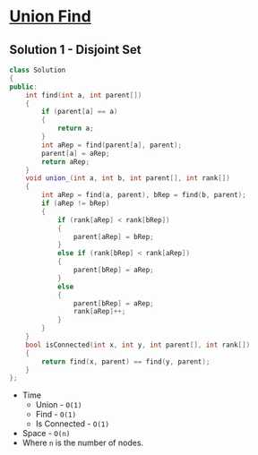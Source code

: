 # [Union Find](https://practice.geeksforgeeks.org/problems/union-find/1)

## Solution 1 - Disjoint Set

```c++
class Solution
{
public:
    int find(int a, int parent[])
    {
        if (parent[a] == a)
        {
            return a;
        }
        int aRep = find(parent[a], parent);
        parent[a] = aRep;
        return aRep;
    }
    void union_(int a, int b, int parent[], int rank[])
    {
        int aRep = find(a, parent), bRep = find(b, parent);
        if (aRep != bRep)
        {
            if (rank[aRep] < rank[bRep])
            {
                parent[aRep] = bRep;
            }
            else if (rank[bRep] < rank[aRep])
            {
                parent[bRep] = aRep;
            }
            else
            {
                parent[bRep] = aRep;
                rank[aRep]++;
            }
        }
    }
    bool isConnected(int x, int y, int parent[], int rank[])
    {
        return find(x, parent) == find(y, parent);
    }
};
```

- Time
  - Union - `O(1)`
  - Find - `O(1)`
  - Is Connected - `O(1)`
- Space - `O(n)`
- Where `n` is the number of nodes.